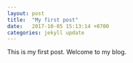 ```yaml
---
layout: post
title:  "My first post"
date:   2017-10-05 15:13:14 +0700
categories: jekyll update
---
```

This is my first post. Welcome to my blog.